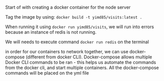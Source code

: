 Start of with creating a docker container for the node server

Tag the image by using:  ```docker build -t yimd85/visits:latest .```

When running it using ```docker run yimd85/visits```, 
we will run into errors because an instance of redis is not running.

We will needs to execute command ```docker run redis``` on the terminal

in order for our containers to network together, we can use docker-compose (different from docker CLI). Docker-compose allows multiple Docker CLI commands to be ran - this helps us automate the commands from the docker cli, and start multiple containers.
All the docker-compose commands will be placed on the yml file